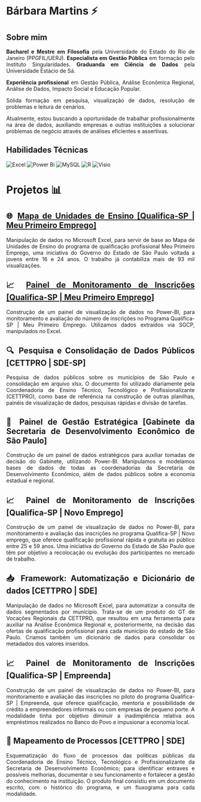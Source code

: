 <div align="justify">
  
#  Bárbara Martins ⚡

## Sobre mim
**Bacharel e Mestre em Filosofia** pela Universidade do Estado do Rio de Janeiro (PPGFIL/UERJ). **Especialista em Gestão Pública** em formação pelo Instituto Singularidades. **Graduanda em Ciência de Dados** pela Universidade Estácio de Sá. 

**Experiência profissional** em Gestão Pública, Análise Econômica Regional, Análise de Dados, Impacto Social e Educação Popular. 

Sólida formação em pesquisa, visualização de dados, resolução de problemas e leitura de cenários. 

Atualmente, estou buscando a oportunidade de trabalhar profissionalmente na área de dados, auxiliando empresas e outras instituições a solucionar problemas de negócio através de análises eficientes e assertivas.

## Habilidades Técnicas
![Excel](https://img.shields.io/badge/Microsoft_Excel-217346?logo=microsoft-excel&logoColor=white&style=for-the-badge) ![Power Bi](https://img.shields.io/badge/power_bi-F2C811?style=for-the-badge&logo=powerbi&logoColor=black) ![MySQL](https://img.shields.io/badge/mysql-%2300000f.svg?style=for-the-badge&logo=mysql&logoColor=white) ![R](https://img.shields.io/badge/r-%23276DC3.svg?style=for-the-badge&logo=r&logoColor=white) ![Visio](https://img.shields.io/badge/Microsoft_Visio-3955A3?logo=microsoft-visio&logoColor=white&style=for-the-badge)

#  Projetos :bar_chart:
## :globe_with_meridians: [Mapa de Unidades de Ensino [Qualifica-SP | Meu Primeiro Emprego]](https://github.com/Barbara-Gomes/Mapa-Meu-Primeiro-Emprego)
Manipulação de dados no Microsoft Excel, para servir de base ao Mapa de Unidades de Ensino do programa de qualificação profissional Meu Primeiro Emprego, uma iniciativa do Governo do Estado de São Paulo voltada a jovens entre 16 e 24 anos. O trabalho já contabiliza mais de 93 mil visualizações.

## :chart_with_upwards_trend: [Painel de Monitoramento de Inscrições [Qualifica-SP | Meu Primeiro Emprego]](https://github.com/Barbara-Gomes/Painel-de-Monitoramento-Meu-Primeiro-Emprego)
Construção de um painel de visualização de dados no Power-BI, para monitoramento e avaliação do número de inscrições no Programa Qualifica-SP | Meu Primeiro Emprego. Utilizamos dados extraídos via SGCP, manipulados no Excel.

## :mag: Pesquisa e Consolidação de Dados Públicos [CETTPRO | SDE-SP]
Pesquisa de dados públicos sobre os municípios de São Paulo e consolidação em arquivo xlsx. O documento foi utilizado diariamente pela Coordenadoria de Ensino Técnico, Tecnológico e Profissionalizante (CETTPRO), como base de referência na construção de outras planilhas, painéis de visualização de dados, pesquisas rápidas e divisão de tarefas.

## :office: Painel de Gestão Estratégica [Gabinete da Secretaria de Desenvolvimento Econômico de São Paulo]
Construção de um painel de dados estratégicos para auxiliar tomadas de decisão do Gabinete, utilizando Power-BI. Manipulamos e modelamos bases de dados de todas as coordenadorias da Secretaria de Desenvolvimento Econômico, além de dados públicos sobre a economia estadual e regional.

## :chart_with_upwards_trend: Painel de Monitoramento de Inscrições [Qualifica-SP | Novo Emprego]
Construção de um painel de visualização de dados no Power-BI, para monitoramento e avaliação das inscrições no programa Qualifica-SP | Novo emprego, que oferece qualificação profissional rápida e gratuita ao público entre 25 e 59 anos. Uma iniciativa do Governo do Estado de São Paulo que têm por objetivo a recolocação ou evolução dos participantes no mercado de trabalho.

## :inbox_tray: Framework: Automatização e Dicionário de dados [CETTPRO | SDE]
Manipulação de dados no Microsoft Excel, para automatizar a consulta de dados segmentados por município. Trata-se de um produto do GT de Vocações Regionais da CETTPRO, que resultou em uma ferramenta para auxiliar na Análise Econômica Regional e, posteriormente, na decisão das ofertas de qualificação profissional para cada município do estado de São Paulo. Criamos também um dicionário de dados para consolidar os metadados dos valores inseridos.

## :chart_with_upwards_trend: Painel de Monitoramento de Inscrições [Qualifica-SP | Empreenda]
Construção de um painel de visualização de dados no Power-BI, para monitoramento e avaliação das inscrições no piloto do programa Qualifica-SP | Empreenda, que oferece qualificação, mentoria e possibilidade de crédito a empreendedores informais ou com empresas de pequeno porte. A modalidade tinha por objetivo diminuir a inadimplência relativa aos empréstimos realizados no Banco do Povo e impusionar a economia local.

## :pencil: Mapeamento de Processos [CETTPRO | SDE]
Esquematização do fluxo de processos das políticas públicas da Coordenadoria de Ensino Técnico, Tecnológico e Profissionalizante da Secretaria de Desenvolvimento Econômico; para identificar entraves e possíveis melhorias, documentar o seu funcionamento e fortalecer a gestão do conhecimento na instituição. O produto final consistiu em um documento escrito, com o histórico do programa, e um fluxograma para cada modalidade.

<div>
